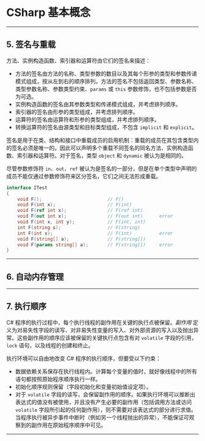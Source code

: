 # CSharp 基本概念








---
## 5. 签名与重载

方法、实例构造函数、索引器和运算符由它们的签名来描述：
- 方法的签名由方法的名称、类型参数的数目以及其每个形参的类型和参数传递模式组成，按从左到右的顺序排列。方法的签名不包括返回类型、参数名称、类型参数名称、参数类型约束、`params` 或 `this` 参数修饰，也不包括参数是否为可选。
- 实例构造函数的签名由其参数类型和传递模式组成，并考虑排列顺序。
- 索引器的签名由形参的类型组成，并考虑排列顺序。
- 运算符的签名由运算符和形参的类型组成，并考虑排列顺序。
- 转换运算符的签名由源类型和目标类型组成，不包含 `implicit` 和 `explicit`。

签名是用于在类、结构和接口中重载成员的启用机制：重载的成员在其包含类型内的签名必须是唯一的。因此可以声明多个重载不同签名的同名方法、实例构造函数、索引器和运算符。对于签名，类型 `object` 和 `dynamic` 被认为是相同的。

尽管参数修饰符 `in`、`out`、`ref` 被认为是签名的一部分，但是在单个类型中声明的成员不能仅通过参数修饰符来区分签名，它们之间无法形成重载。

```csharp
interface ITest
{
    void F();                        // F()
    void F(int x);                   // F(int)
    void F(ref int x);               // F(ref int)
    void F(out int x);               // F(out int)      error
    void F(int x, int y);            // F(int, int)
    int F(string s);                 // F(string)
    int F(int x);                    // F(int)          error
    void F(string[] a);              // F(string[])
    void F(params string[] a);       // F(string[])     error
}
```

---
## 6. 自动内存管理









---
## 7. 执行顺序

C# 程序的执行过程中，每个执行线程的副作用在关键的执行点被保留。*副作用* 定义为对易失性字段的读写、对非易失性变量的写入、对外部资源的写入以及抛出异常。这些副作用的顺序应该被保留的关键执行点包含有对 `volatile` 字段的引用，`lock` 语句，以及线程的创建和终止。

执行环境可以自由地改变 C# 程序的执行顺序，但要受以下约束：
- 数据依赖关系保存在执行线程内。计算每个变量的值时，就好像线程中的所有语句都按照原始程序顺序执行一样。
- 初始化顺序规则保留（字段初始化和变量初始值设定项）。
- 对于 `volatile` 字段的读写，会保留副作用的顺序。如果执行环境可以推断出表达式的值没有被使用，并且没有产生必要的副作用（包括调用方法或访问 `volatile` 字段所引起的任何副作用），则不需要对该表达式的部分进行求值。当程序执行被异步事件中断时（例如另一个线程抛出的异常），不能保证可观察到的副作用在原始程序顺序中可见。

---